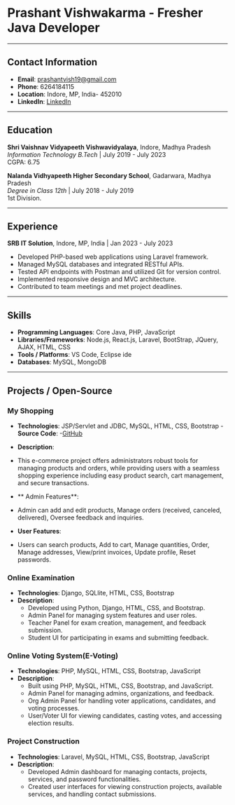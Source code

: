 # Prashant Vishwakarma - Fresher Java Developer

---

## Contact Information

- **Email**: [prashantvish19@gmail.com](mailto:prashantvish19@gmail.com)
- **Phone**: 6264184115
- **Location**: Indore, MP, India- 452010
- **LinkedIn**: [LinkedIn](https://www.linkedin.com/in/prashantvi/)
---

## Education

**Shri Vaishnav Vidyapeeth Vishwavidyalaya**, Indore, Madhya Pradesh  
*Information Technology B.Tech* | July 2019 - July 2023  
CGPA: 6.75  

**Nalanda Vidhyapeeth Higher Secondary School**, Gadarwara, Madhya Pradesh  
*Degree in Class 12th* | July 2018 - July 2019  
1st Division.

---

## Experience

**SRB IT Solution**, Indore, MP, India | Jan 2023 - July 2023

- Developed PHP-based web applications using Laravel framework.
- Managed MySQL databases and integrated RESTful APIs.
- Tested API endpoints with Postman and utilized Git for version control.
- Implemented responsive design and MVC architecture.
- Contributed to team meetings and met project deadlines.

---

## Skills

- **Programming Languages**: Core Java, PHP, JavaScript
- **Libraries/Frameworks**: Node.js, React.js, Laravel, BootStrap, JQuery, AJAX, HTML, CSS
- **Tools / Platforms**: VS Code, Eclipse ide
- **Databases**: MySQL, MongoDB

---

## Projects / Open-Source

### My Shopping 
- **Technologies**: JSP/Servlet and JDBC, MySQL, HTML, CSS, Bootstrap
-**Source Code**: -[GitHub](https://github.com/your-repo-link)
- **Description**:
- This e-commerce project offers administrators robust tools for managing products and orders, while providing users with a seamless shopping experience including easy product search, cart management, and secure transactions.

- ** Admin Features**:
- Admin can add and edit products, Manage orders (received, canceled, delivered), Oversee feedback and inquiries.

- **User Features**:
- Users can search products, Add to cart, Manage quantities, Order, Manage addresses, View/print invoices, Update profile, Reset passwords.

### Online Examination

- **Technologies**: Django, SQLlite, HTML, CSS, Bootstrap
- **Description**: 
  - Developed using Python, Django, HTML, CSS, and Bootstrap.
  - Admin Panel for managing system features and user roles.
  - Teacher Panel for exam creation, management, and feedback submission.
  - Student UI for participating in exams and submitting feedback.

### Online Voting System(E-Voting)

- **Technologies**: PHP, MySQL, HTML, CSS, Bootstrap, JavaScript
- **Description**: 
  - Built using PHP, MySQL, HTML, CSS, Bootstrap, and JavaScript.
  - Admin Panel for managing admins, organizations, and feedback.
  - Org Admin Panel for handling voter applications, candidates, and voting processes.
  - User/Voter UI for viewing candidates, casting votes, and accessing election results.

### Project Construction

- **Technologies**: Laravel, MySQL, HTML, CSS, Bootstrap, JavaScript
- **Description**: 
  - Developed Admin dashboard for managing contacts, projects, services, and password functionalities.
  - Created user interfaces for viewing construction projects, available services, and handling contact submissions.
